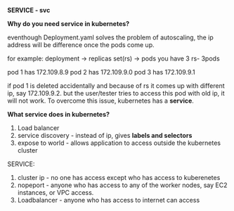 **SERVICE - svc**

**Why do you need service in kubernetes?**

eventhough Deployment.yaml solves the problem of autoscaling, the ip address will be difference once the pods come up. 

for example:
deployment -> replicas set(rs) -> pods
you have 3 rs- 3pods

pod 1 has 172.109.8.9
pod 2 has 172.109.9.0
pod 3 has 172.109.9.1

if pod 1 is deleted accidentally and because of rs it comes up with different ip, say 172.109.9.2. but the user/tester tries to access this pod with old ip, it will not work.
To overcome this issue, kubernetes has a **service**.

**What service does in kubernetes?**
1. Load balancer
2. service discovery - instead of ip, gives **labels and selectors**
3. expose to world - allows application to access outside the kubernetes cluster

SERVICE:
1. cluster ip - no one has access except who has access to kuberenetes
2. nopeport - anyone who has access to any of the worker nodes, say EC2 instances, or VPC access.
3. Loadbalancer - anyone who has access to internet can access 
